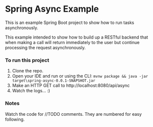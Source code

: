 # Spring Async Example
This is an example Spring Boot project to show how to run tasks asynchronously.

This example intended to show how to build up a RESTful backend that when making a 
call will return immediately to the user but continue processing the request asynchronously.
 
### To run this project
1. Clone the repo.
2. Open your IDE and run or using the CLI:
    ```mvnw package && java -jar target\spring-async-0.0.1-SNAPSHOT.jar```
3. Make an HTTP GET call to http://localhost:8080/api/async
4. Watch the logs... :)

### Notes
Watch the code for //TODO comments. They are numbered for easy following.